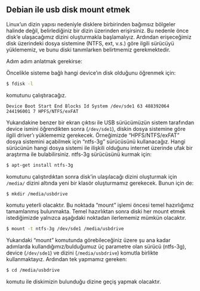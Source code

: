 ## Debian ile usb disk mount etmek

Linux’un dizin yapısı nedeniyle disklere birbirinden bağımsız bölgeler halinde değil, belirlediğiniz bir dizin üzerinden erişirsiniz. Bu nedenle önce disk’e ulaşacağımız dizini oluşturmakla başlamalıyız. Ardından erişeceğimiz disk üzerindeki dosya sistemine (NTFS, ext, v.s.) göre ilgili sürücüyü yüklememiz, ve bunu diski tanımlarken belirtmemiz gerekmektedir.

Adım adım anlatmak gerekirse:

Öncelikle sisteme bağlı hangi device’ın disk olduğunu öğrenmek için:

```sh
$ fdisk -l
```

komutunu çalıştıracağız.

```
Device Boot Start End Blocks Id System /dev/sde1 63 488392064 244196001 7 HPFS/NTFS/exFAT
```

Yukarıdakine benzer bir ekran çıktısı ile USB sürücümüzün sistem tarafından device ismini öğrendikten sonra (`/dev/sde1`), diskin dosya sistemine göre ilgili driver’ı yüklememiz gerekecek. Örneğimizde “HPFS/NTFS/exFAT” dosya sistemini açabilmek için “ntfs-3g” sürücüsünü kullanacağız. Hangi sürücünün hangi dosya sistemi ile ilişkili olduğunu internet üzerinde ufak bir araştırma ile bulabilirsiniz. ntfs-3g sürücüsünü kurmak için:

```sh
$ apt-get install ntfs-3g
```

komutunu çalıştırdıktan sonra disk’in ulaşılacağı dizini oluşturmak için `/media/` dizini altında yeni bir klasör oluşturmamız gerekecek. Bunun için de:

```sh
$ mkdir /media/usbdrive
```

komutu yeterli olacaktır. Bu noktada “mount” işlemi öncesi temel hazırlığımız tamamlanmış bulunmakta. Temel hazırlıktan sonra diski her mount etmek istediğimizde yalnızca aşağıdaki noktadan ilerlememiz mümkün olacaktır.

```sh
$ mount -t ntfs-3g /dev/sde1 /media/usbdrive
```

Yukarıdaki “mount” komutunda görebileceğiniz üzere şu ana kadar adımlarda kullandığımız/bulduğumuz üç parametre olan sürücü (ntfs-3g), device (`/dev/sde1`) ve dizini (`/media/usbdrive`) komutla birlikte kullanmaktayız. Ardından tek yapmamız gereken:

```sh
$ cd /media/usbdrive
```

komutu ile diskimizin bulunduğu dizine geçiş yapmak olacaktır.